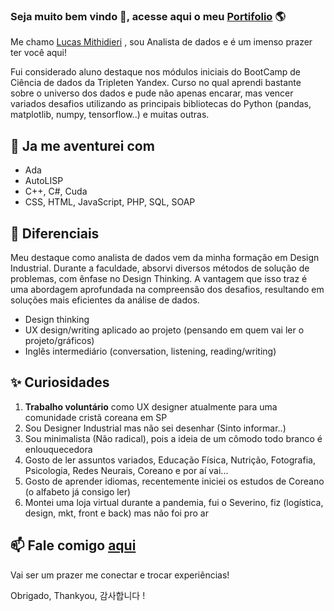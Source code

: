 ### Seja muito bem vindo 👋, acesse aqui o meu [Portifolio](https://github.com/lucas-mithidieri/projetos) 🌎

Me chamo [Lucas Mithidieri](https://www.linkedin.com/in/lucas-mithidieri-pires/) , sou Analista de dados e é um imenso prazer ter você aqui!

Fui considerado aluno destaque nos módulos iniciais do BootCamp de Ciência de dados da Tripleten Yandex. Curso no qual aprendi bastante sobre o universo dos dados e pude não apenas encarar, mas vencer variados desafios utilizando as principais bibliotecas do Python (pandas, matplotlib, numpy, tensorflow..) e muitas outras.

## 🦉 Ja me aventurei com
* Ada
* AutoLISP
* C++, C#, Cuda
* CSS, HTML, JavaScript, PHP, SQL, SOAP

## 💎 Diferenciais
Meu destaque como analista de dados vem da minha formação em Design Industrial. Durante a faculdade, absorvi diversos métodos de solução de problemas, com ênfase no Design Thinking.
A vantagem que isso traz é uma abordagem aprofundada na compreensão dos desafios, resultando em soluções mais eficientes da análise de dados.
* Design thinking
* UX design/writing aplicado ao projeto (pensando em quem vai ler o projeto/gráficos)
* Inglês intermediário (conversation, listening, reading/writing)

## ✨ Curiosidades
1. __Trabalho voluntário__ como UX designer atualmente para uma comunidade cristã coreana em SP
2. Sou Designer Industrial mas não sei desenhar (Sinto informar..)
3. Sou minimalista (Não radical), pois a ideia de um cômodo todo branco é enlouquecedora
4. Gosto de ler assuntos variados, Educação Física, Nutrição, Fotografia, Psicologia, Redes Neurais, Coreano e por aí vai...
5. Gosto de aprender idiomas, recentemente iniciei os estudos de Coreano (o alfabeto já consigo ler)
6. Montei uma loja virtual durante a pandemia, fui o Severino, fiz (logística, design, mkt, front e back) mas não foi pro ar

## 📫 Fale comigo [aqui](https://www.linkedin.com/in/lucas-mithidieri-pires/) 
Vai ser um prazer me conectar e trocar experiências! 

Obrigado, Thankyou, 감사합니다 !
<!--
**lucas-mithidieri/lucas-mithidieri** is a ✨ _special_ ✨ repository because its `README.md` (this file) appears on your GitHub profile.
-->
